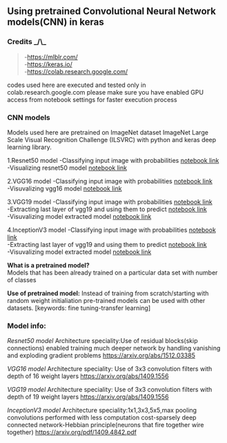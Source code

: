 ## Using pretrained Convolutional Neural Network models(CNN) in keras

### Credits \_/\\\_
 > -https://mlblr.com/  <br/>
 > -https://keras.io/ <br/>
 > -https://colab.research.google.com/ <br/>


codes used here are executed and tested only in colab.research.google.com 
please make sure you have enabled GPU access from notebook settings for faster execution process

### CNN models
Models used here are pretrained on ImageNet dataset  ImageNet Large Scale Visual Recognition Challenge (ILSVRC) with python and keras deep learning library.

1.Resnet50 model 
	-Classifying input image with probabilities [notebook link](https://github.com/ajithvallabai/getsetgo_keras-beginner/blob/master/notebooks/Resnet50_imagenet_prediction.ipynb) <br/>
	-Visualizing resnet50 model [notebook link](https://github.com/ajithvallabai/getsetgo_keras-beginner/blob/master/notebooks/Resnet50_visualization.ipynb) <br/>

2.VGG16 model
	-Classifying input image with probabilities [notebook link](https://github.com/ajithvallabai/getsetgo_keras-beginner/blob/master/notebooks/Vgg16_imagenet_prediction.ipynb) <br/>
	-Visuvalizing vgg16 model [notebook link](https://github.com/ajithvallabai/getsetgo_keras-beginner/blob/master/notebooks/Vgg16_visualization.ipynb) <br/>

3.VGG19 model
	-Classifying input image with probabilities  [notebook link](https://github.com/ajithvallabai/getsetgo_keras-beginner/blob/master/notebooks/VGG19_imagenet_prediction.ipynb) <br/>
	-Extracting last layer of vgg19 and using them to predict  [notebook link](https://github.com/ajithvallabai/getsetgo_keras-beginner/blob/master/notebooks/VGG19_imagenet_extractinglayer.ipynb)  <br/>
	-Visuvalizing model extracted model [notebook link](https://github.com/ajithvallabai/getsetgo_keras-beginner/blob/master/notebooks/VGG19_visualization.ipynb)  <br/>

4.InceptionV3 model
	-Classifying input image with probabilities [notebook link](https://github.com/ajithvallabai/getsetgo_keras-beginner/blob/master/notebooks/Inceptionv3_extractinglayer.ipynb)  <br/>
	-Extracting last layer of vgg19 and using them to predict  [notebook link](https://github.com/ajithvallabai/getsetgo_keras-beginner/blob/master/notebooks/Inceptionv3_extractinglayer.ipynb)  <br/>
	-Visuvalizing model extracted model [notebook link](https://github.com/ajithvallabai/getsetgo_keras-beginner/blob/master/notebooks/Inceptionv3_vizualizing.ipynb)  <br/>

**What is a pretrained model?** <br/>
Models that has been already trained on a particular data set with number of classes

**Use of pretrained model:** 
Instead of training from scratch/starting with random weight initialiation pre-trained
models can be used with other datasets.
[keywords: fine tuning-transfer learning]

### Model info:

*Resnet50 model*
Architecture speciality:Use of residual blocks(skip connections) enabled training much deeper 
network by handling vanishing and exploding gradient problems
https://arxiv.org/abs/1512.03385


*VGG16 model*
Architecture speciality: Use of 3x3 convolution filters with depth of 16 weight layers
https://arxiv.org/abs/1409.1556

*VGG19 model*
Architecture speciality: Use of 3x3 convolution filters with depth of 19 weight layers
https://arxiv.org/abs/1409.1556

*InceptionV3 model*
Architecture speciality:1x1,3x3,5x5,max pooling convolutions performed with less computation cost-sparsely deep connected network-Hebbian principle(neurons that fire together wire 
together)
https://arxiv.org/pdf/1409.4842.pdf


